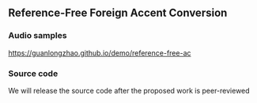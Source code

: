 ## Reference-Free Foreign Accent Conversion

### Audio samples

https://guanlongzhao.github.io/demo/reference-free-ac


### Source code

We will release the source code after the proposed work is peer-reviewed

